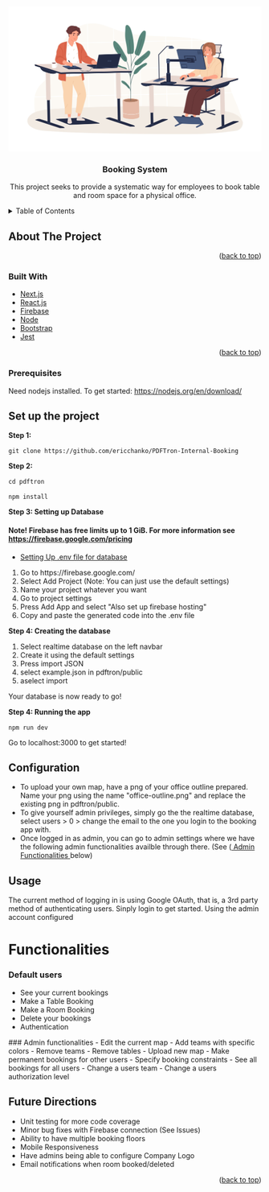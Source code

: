 <div id="top"></div>




<!-- PROJECT LOGO -->
<br />
<div align="center">
  <a href="https://github.com/github_username/repo_name">
    <img src="pdftron/public/office.jpeg" alt="Logo">
  </a>

<h3 align="center">Booking System</h3>

  <p align="center">
    This project seeks to provide a systematic way for employees to book table and room space for a physical office. 
    <br />
<!--     <a href="https://github.com/github_username/repo_name"><strong>Explore the docs »</strong></a>
    <br />
    <br />
    <a href="https://github.com/github_username/repo_name">View Demo</a>
    ·
    <a href="https://github.com/github_username/repo_name/issues">Report Bug</a>
    ·
    <a href="https://github.com/github_username/repo_name/issues">Request Feature</a> -->
  </p>
</div>



<!-- TABLE OF CONTENTS -->
<details>
  <summary>Table of Contents</summary>
  <ol>
    <li>
      <a href="#about-the-project">About The Project</a>
      <ul>
        <li><a href="#built-with">Built With</a></li>
      </ul>
    </li>
    <li>
      <a href="#getting-started">Getting Started</a>
      <ul>
        <li><a href="#prerequisites">Prerequisites</a></li>
        <li><a href="#installation">Installation</a></li>
      </ul>
    </li>
    <li><a href="#usage">Usage</a></li>
    <li><a href="#roadmap">Roadmap</a></li>
    <li><a href="#contributing">Contributing</a></li>
    <li><a href="#license">License</a></li>
    <li><a href="#contact">Contact</a></li>
    <li><a href="#acknowledgments">Acknowledgments</a></li>
  </ol>
</details>



<!-- ABOUT THE PROJECT -->
## About The Project



<p align="right">(<a href="#top">back to top</a>)</p>



### Built With

* [Next.js](https://nextjs.org/)
* [React.js](https://reactjs.org/)
* [Firebase](https://firebase.google.com/?gclid=Cj0KCQjwrJOMBhCZARIsAGEd4VHElX6FhflVBHMX-HGMIwcXjhdiBFUMDbC6oZmP1Vc3pvhQyLgb3tcaAtSmEALw_wcB&gclsrc=aw.ds)
* [Node](https://nodejs.org/en/)
* [Bootstrap](https://getbootstrap.com/)
* [Jest](https://jestjs.io/)

<p align="right">(<a href="#top">back to top</a>)</p>

### Prerequisites

Need nodejs installed. To get started: https://nodejs.org/en/download/


<!-- GETTING STARTED -->
## Set up the project


**Step 1:**

```shell
git clone https://github.com/ericchanko/PDFTron-Internal-Booking
```

**Step 2:**

```shell
cd pdftron
```
```shell
npm install
```

**Step 3: Setting up Database**

#### Note! Firebase has free limits up to 1 GiB. For more information see https://firebase.google.com/pricing

* [Setting Up .env file for database](https://stackoverflow.com/questions/52500573/where-can-i-find-my-firebase-apikey-and-authdomain)

<ol>
  <li>Go to https://firebase.google.com/</li>
  <li>Select Add Project (Note: You can just use the default settings)</li>
  <li>Name your project whatever you want</li>
  <li>Go to project settings</li>
  <li>Press Add App and select "Also set up firebase hosting" 
</li>
  <li>Copy and paste the generated code into the .env file 
</li>
</ol>



**Step 4: Creating the database**

 <ol>
  <li>Select realtime database on the left navbar </li> 
  <li>Create it using the default settings</li>
  <li>Press import JSON</li>
  <li>select example.json in pdftron/public</li>
  <li>aselect import</li>
</ol>
Your database is now ready to go!
 

**Step 4: Running the app**
```shell
npm run dev
```
Go to localhost:3000 to get started!

## Configuration
- To upload your own map, have a png of your office outline prepared. Name your png using the name "office-outline.png" and replace the existing png in pdftron/public.
- To give yourself admin privileges, simply go the the realtime database, select users > 0 > change the email to the one you login to the booking app with.
- Once logged in as admin, you can go to admin settings where we have the following admin functionalities availble through there. (See (<a href="#admin"> Admin Functionalities </a> below)

<!-- USAGE EXAMPLES -->
## Usage

The current method of logging in is using Google OAuth, that is, a 3rd party method of authenticating users. Sinply login to get started. Using the admin account configured

# Functionalities
### Default users
- See your current bookings
- Make a Table Booking
- Make a Room Booking
- Delete your bookings
- Authentication

<div id="admin"></div>
### Admin functionalities
- Edit the current map
- Add teams with specific colors
- Remove teams
- Remove tables
- Upload new map
- Make permanent bookings for other users
- Specify booking constraints
- See all bookings for all users
- Change a users team
- Change a users authorization level


## Future Directions
- Unit testing for more code coverage
- Minor bug fixes with Firebase connection (See Issues)
- Ability to have multiple booking floors
- Mobile Responsiveness
- Have admins being able to configure Company Logo
- Email notifications when room booked/deleted

<p align="right">(<a href="#top">back to top</a>)</p>





